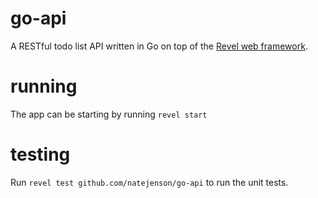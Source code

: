 # go-api
A RESTful todo list API written in Go on top of the [Revel web framework](https://revel.github.io/).

# running
The app can be starting by running `revel start`

# testing
Run `revel test github.com/natejenson/go-api` to run the unit tests.